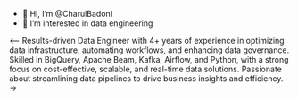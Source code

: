 - 👋 Hi, I’m @CharulBadoni
- 👀 I’m interested in data engineering

<-- Results-driven Data Engineer with 4+ years of experience in optimizing data infrastructure, automating workflows, 
and enhancing data governance. Skilled in BigQuery, Apache Beam, Kafka, Airflow, and Python, with a strong focus 
on cost-effective, scalable, and real-time data solutions. Passionate about streamlining data pipelines to drive 
business insights and efficiency. -->

<!---
CharulBadoni/CharulBadoni is a ✨ special ✨ repository because its `README.md` (this file) appears on your GitHub profile.
You can click the Preview link to take a look at your changes.
--->
